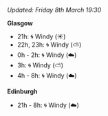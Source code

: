 *Updated: Friday 8th March 19:30*

**Glasgow**

* 21h: :cyclone: Windy (:sunny:)
* 22h, 23h: :cyclone: Windy (:partly_sunny:)
* 0h - 2h: :cyclone: Windy (:cloud:)
* 3h: :cyclone: Windy (:partly_sunny:)
* 4h - 8h: :cyclone: Windy (:cloud:)

**Edinburgh**

* 21h - 8h: :cyclone: Windy (:cloud:)
